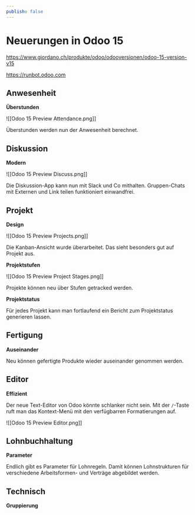 ```yaml
---
publish: false
---
```


# Neuerungen in Odoo 15

<https://www.giordano.ch/produkte/odoo/odooversionen/odoo-15-version-v15>

<https://runbot.odoo.com>

## Anwesenheit

**Überstunden**

![[Odoo 15 Preview Attendance.png]]

Überstunden werden nun der Anwesenheit berechnet.

## Diskussion

**Modern**

![[Odoo 15 Preview Discuss.png]]

Die Diskussion-App kann nun mit Slack und Co mithalten. Gruppen-Chats mit Externen und Link teilen funktioniert einwandfrei.

## Projekt

**Design**

![[Odoo 15 Preview Projects.png]]

Die Kanban-Ansicht wurde überarbeitet. Das sieht besonders gut auf Projekt aus.

**Projektstufen**

![[Odoo 15 Preview Project Stages.png]]

Projekte können neu über Stufen getracked werden.

**Projektstatus**

Für jedes Projekt kann man fortlaufend ein Bericht zum Projektstatus generieren lassen.

## Fertigung

**Auseinander**

Neu können gefertigte Produkte wieder auseinander genommen werden.


## Editor

**Effizient**

Der neue Text-Editor von Odoo könnte schlanker nicht sein. Mit der `/`-Taste ruft man das Kontext-Menü mit den verfügbarren Formatierungen auf.

![[Odoo 15 Preview Editor.png]]

## Lohnbuchhaltung

**Parameter**

Endlich gibt es Parameter für Lohnregeln. Damit können Lohnstrukturen für verschiedene Arbeitsformen- und Verträge abgebildet werden.

## Technisch

**Gruppierung**

